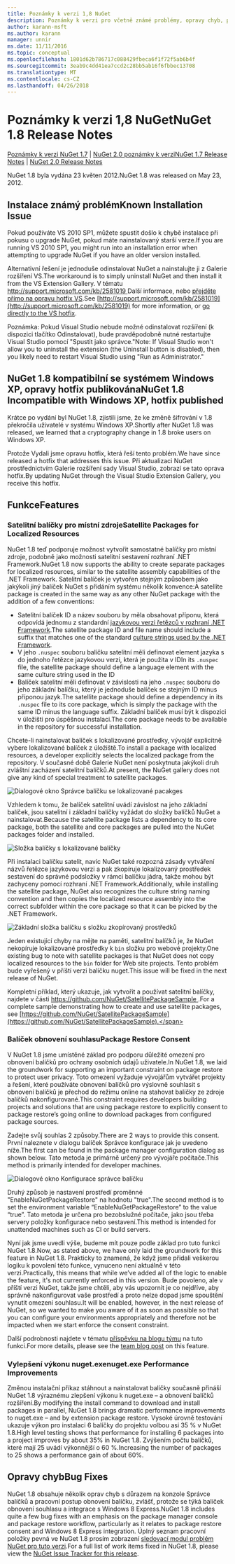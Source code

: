 ```yaml
---
title: Poznámky k verzi 1,8 NuGet
description: Poznámky k verzi pro včetně známé problémy, opravy chyb, přidaných funkcí a chcete 1.8 NuGet.
author: karann-msft
ms.author: karann
manager: unnir
ms.date: 11/11/2016
ms.topic: conceptual
ms.openlocfilehash: 1801d62b786717c088429fbeca6f1f72f5ab6b4f
ms.sourcegitcommit: 3eab9c4dd41ea7ccd2c28bb5ab16f6fbbec13708
ms.translationtype: MT
ms.contentlocale: cs-CZ
ms.lasthandoff: 04/26/2018
---
```

# <a name="nuget-18-release-notes"></a><span data-ttu-id="cc8d6-103">Poznámky k verzi 1,8 NuGet</span><span class="sxs-lookup"><span data-stu-id="cc8d6-103">NuGet 1.8 Release Notes</span></span>

<span data-ttu-id="cc8d6-104">[Poznámky k verzi NuGet 1.7](../release-notes/nuget-1.7.md) | [NuGet 2.0 poznámky k verzi](../release-notes/nuget-2.0.md)</span><span class="sxs-lookup"><span data-stu-id="cc8d6-104">[NuGet 1.7 Release Notes](../release-notes/nuget-1.7.md) | [NuGet 2.0 Release Notes](../release-notes/nuget-2.0.md)</span></span>

<span data-ttu-id="cc8d6-105">NuGet 1.8 byla vydána 23 květen 2012.</span><span class="sxs-lookup"><span data-stu-id="cc8d6-105">NuGet 1.8 was released on May 23, 2012.</span></span>

## <a name="known-installation-issue"></a><span data-ttu-id="cc8d6-106">Instalace známý problém</span><span class="sxs-lookup"><span data-stu-id="cc8d6-106">Known Installation Issue</span></span>
<span data-ttu-id="cc8d6-107">Pokud používáte VS 2010 SP1, můžete spustit došlo k chybě instalace při pokusu o upgrade NuGet, pokud máte nainstalovaný starší verze.</span><span class="sxs-lookup"><span data-stu-id="cc8d6-107">If you are running VS 2010 SP1, you might run into an installation error when attempting to upgrade NuGet if you have an older version installed.</span></span>

<span data-ttu-id="cc8d6-108">Alternativní řešení je jednoduše odinstalovat NuGet a nainstalujte ji z Galerie rozšíření VS.</span><span class="sxs-lookup"><span data-stu-id="cc8d6-108">The workaround is to simply uninstall NuGet and then install it from the VS Extension Gallery.</span></span>  <span data-ttu-id="cc8d6-109">V tématu [ http://support.microsoft.com/kb/2581019 ](http://support.microsoft.com/kb/2581019) Další informace, nebo [přejděte přímo na opravu hotfix VS](http://bit.ly/vsixcertfix).</span><span class="sxs-lookup"><span data-stu-id="cc8d6-109">See [http://support.microsoft.com/kb/2581019](http://support.microsoft.com/kb/2581019) for more information, or [go directly to the VS hotfix](http://bit.ly/vsixcertfix).</span></span>

<span data-ttu-id="cc8d6-110">Poznámka: Pokud Visual Studio nebude možné odinstalovat rozšíření (k dispozici tlačítko Odinstalovat), bude pravděpodobně nutné restartujte Visual Studio pomocí "Spustit jako správce."</span><span class="sxs-lookup"><span data-stu-id="cc8d6-110">Note: If Visual Studio won't allow you to uninstall the extension (the Uninstall button is disabled), then you likely need to restart Visual Studio using "Run as Administrator."</span></span>

## <a name="nuget-18-incompatible-with-windows-xp-hotfix-published"></a><span data-ttu-id="cc8d6-111">NuGet 1.8 kompatibilní se systémem Windows XP, opravy hotfix publikována</span><span class="sxs-lookup"><span data-stu-id="cc8d6-111">NuGet 1.8 Incompatible with Windows XP, hotfix published</span></span>

<span data-ttu-id="cc8d6-112">Krátce po vydání byl NuGet 1.8, zjistili jsme, že ke změně šifrování v 1.8 překročila uživatelé v systému Windows XP.</span><span class="sxs-lookup"><span data-stu-id="cc8d6-112">Shortly after NuGet 1.8 was released, we learned that a cryptography change in 1.8 broke users on Windows XP.</span></span>

<span data-ttu-id="cc8d6-113">Protože Vydali jsme opravu hotfix, která řeší tento problém.</span><span class="sxs-lookup"><span data-stu-id="cc8d6-113">We have since released a hotfix that addresses this issue.</span></span>  <span data-ttu-id="cc8d6-114">Při aktualizaci NuGet prostřednictvím Galerie rozšíření sady Visual Studio, zobrazí se tato oprava hotfix.</span><span class="sxs-lookup"><span data-stu-id="cc8d6-114">By updating NuGet through the Visual Studio Extension Gallery, you receive this hotfix.</span></span>

## <a name="features"></a><span data-ttu-id="cc8d6-115">Funkce</span><span class="sxs-lookup"><span data-stu-id="cc8d6-115">Features</span></span>

### <a name="satellite-packages-for-localized-resources"></a><span data-ttu-id="cc8d6-116">Satelitní balíčky pro místní zdroje</span><span class="sxs-lookup"><span data-stu-id="cc8d6-116">Satellite Packages for Localized Resources</span></span>
<span data-ttu-id="cc8d6-117">NuGet 1.8 teď podporuje možnost vytvořit samostatné balíčky pro místní zdroje, podobně jako možnosti satelitní sestavení rozhraní .NET Framework.</span><span class="sxs-lookup"><span data-stu-id="cc8d6-117">NuGet 1.8 now supports the ability to create separate packages for localized resources, similar to the satellite assembly capabilities of the .NET Framework.</span></span>  <span data-ttu-id="cc8d6-118">Satelitní balíček je vytvořen stejným způsobem jako jakýkoli jiný balíček NuGet s přidáním systému několik konvence:</span><span class="sxs-lookup"><span data-stu-id="cc8d6-118">A satellite package is created in the same way as any other NuGet package with the addition of a few conventions:</span></span>

* <span data-ttu-id="cc8d6-119">Satelitní balíček ID a název souboru by měla obsahovat příponu, která odpovídá jednomu z standardní [jazykovou verzi řetězců v rozhraní .NET Framework](http://msdn.microsoft.com/goglobal/bb896001.aspx).</span><span class="sxs-lookup"><span data-stu-id="cc8d6-119">The satellite package ID and file name should include a suffix that matches one of the standard [culture strings used by the .NET Framework](http://msdn.microsoft.com/goglobal/bb896001.aspx).</span></span>
* <span data-ttu-id="cc8d6-120">V jeho `.nuspec` souboru balíčku satelitní měli definovat element jazyka s do jednoho řetězce jazykovou verzi, která je použita v ID</span><span class="sxs-lookup"><span data-stu-id="cc8d6-120">In its `.nuspec` file, the satellite package should define a language element with the same culture string used in the ID</span></span>
* <span data-ttu-id="cc8d6-121">Balíček satelitní měli definovat v závislosti na jeho `.nuspec` souboru do jeho základní balíčku, který je jednoduše balíček se stejným ID minus příponou jazyk.</span><span class="sxs-lookup"><span data-stu-id="cc8d6-121">The satellite package should define a dependency in its `.nuspec` file to its core package, which is simply the package with the same ID minus the language suffix.</span></span>  <span data-ttu-id="cc8d6-122">Základní balíček musí být k dispozici v úložišti pro úspěšnou instalaci.</span><span class="sxs-lookup"><span data-stu-id="cc8d6-122">The core package needs to be available in the repository for successful installation.</span></span>

<span data-ttu-id="cc8d6-123">Chcete-li nainstalovat balíček s lokalizované prostředky, vývojář explicitně vybere lokalizované balíček z úložiště.</span><span class="sxs-lookup"><span data-stu-id="cc8d6-123">To install a package with localized resources, a developer explicitly selects the localized package from the repository.</span></span> <span data-ttu-id="cc8d6-124">V současné době Galerie NuGet není poskytnuta jakýkoli druh zvláštní zacházení satelitní balíčků.</span><span class="sxs-lookup"><span data-stu-id="cc8d6-124">At present, the NuGet gallery does not give any kind of special treatment to satellite packages.</span></span>

![Dialogové okno Správce balíčku se lokalizované pacakges](./media/dlg-w-loc-packs.png)

<span data-ttu-id="cc8d6-126">Vzhledem k tomu, že balíček satelitní uvádí závislost na jeho základní balíček, jsou satelitní i základní balíčky vyžádat do složky balíčků NuGet a nainstalovat.</span><span class="sxs-lookup"><span data-stu-id="cc8d6-126">Because the satellite package lists a dependency to its core package, both the satellite and core packages are pulled into the NuGet packages folder and installed.</span></span>

![Složka balíčky s lokalizované balíčky](./media/fldr-loc-packs.png)

<span data-ttu-id="cc8d6-128">Při instalaci balíčku satelit, navíc NuGet také rozpozná zásady vytváření názvů řetězce jazykovou verzi a pak zkopíruje lokalizovaný prostředek sestavení do správné podsložky v rámci balíčku jádra, takže mohou být zachyceny pomocí rozhraní .NET Framework.</span><span class="sxs-lookup"><span data-stu-id="cc8d6-128">Additionally, while installing the satellite package, NuGet also recognizes the culture string naming convention and then copies the localized resource assembly into the correct subfolder within the core package so that it can be picked by the .NET Framework.</span></span>

![Základní složka balíčku s složku zkopírovaný prostředků](./media/fldr-copied-loc.png)

<span data-ttu-id="cc8d6-130">Jeden existující chyby na mějte na paměti, satelitní balíčků je, že NuGet nekopíruje lokalizované prostředky k `bin` složku pro webové projekty.</span><span class="sxs-lookup"><span data-stu-id="cc8d6-130">One existing bug to note with satellite packages is that NuGet does not copy localized resources to the `bin` folder for Web site projects.</span></span>  <span data-ttu-id="cc8d6-131">Tento problém bude vyřešený v příští verzi balíčku nuget.</span><span class="sxs-lookup"><span data-stu-id="cc8d6-131">This issue will be fixed in the next release of NuGet.</span></span>

<span data-ttu-id="cc8d6-132">Kompletní příklad, který ukazuje, jak vytvořit a používat satelitní balíčky, najdete v části [ https://github.com/NuGet/SatellitePackageSample ](https://github.com/NuGet/SatellitePackageSample).</span><span class="sxs-lookup"><span data-stu-id="cc8d6-132">For a complete sample demonstrating how to create and use satellite packages, see [https://github.com/NuGet/SatellitePackageSample](https://github.com/NuGet/SatellitePackageSample).</span></span>

### <a name="package-restore-consent"></a><span data-ttu-id="cc8d6-133">Balíček obnovení souhlasu</span><span class="sxs-lookup"><span data-stu-id="cc8d6-133">Package Restore Consent</span></span>
<span data-ttu-id="cc8d6-134">V NuGet 1.8 jsme umístěné základ pro podporu důležité omezení pro obnovení balíčků pro ochrany osobních údajů uživatele.</span><span class="sxs-lookup"><span data-stu-id="cc8d6-134">In NuGet 1.8, we laid the groundwork for supporting an important constraint on package restore to protect user privacy.</span></span> <span data-ttu-id="cc8d6-135">Toto omezení vyžaduje vývojářům vytvářet projekty a řešení, které používáte obnovení balíčků pro výslovně souhlasit s obnovení balíčků je přechod do režimu online na stahovat balíčky ze zdroje balíčků nakonfigurované.</span><span class="sxs-lookup"><span data-stu-id="cc8d6-135">This constraint requires developers building projects and solutions that are using package restore to explicitly consent to package restore’s going online to download packages from configured package sources.</span></span>

<span data-ttu-id="cc8d6-136">Zadejte svůj souhlas 2 způsoby.</span><span class="sxs-lookup"><span data-stu-id="cc8d6-136">There are 2 ways to provide this consent.</span></span> <span data-ttu-id="cc8d6-137">První naleznete v dialogu balíček Správce konfigurace jak je uvedeno níže.</span><span class="sxs-lookup"><span data-stu-id="cc8d6-137">The first can be found in the package manager configuration dialog as shown below.</span></span>  <span data-ttu-id="cc8d6-138">Tato metoda je primárně určený pro vývojáře počítače.</span><span class="sxs-lookup"><span data-stu-id="cc8d6-138">This method is primarily intended for developer machines.</span></span>

![Dialogové okno Konfigurace správce balíčku](./media/pr-consent-configdlg.png)

<span data-ttu-id="cc8d6-140">Druhý způsob je nastavení prostředí proměnné "EnableNuGetPackageRestore" na hodnotu "true".</span><span class="sxs-lookup"><span data-stu-id="cc8d6-140">The second method is to set the environment variable “EnableNuGetPackageRestore” to the value “true”.</span></span>  <span data-ttu-id="cc8d6-141">Tato metoda je určena pro bezobslužné počítače, jako jsou třeba servery položky konfigurace nebo sestavení.</span><span class="sxs-lookup"><span data-stu-id="cc8d6-141">This method is intended for unattended machines such as CI or build servers.</span></span>

<span data-ttu-id="cc8d6-142">Nyní jak jsme uvedli výše, budeme mít pouze podle základ pro tuto funkci NuGet 1.8.</span><span class="sxs-lookup"><span data-stu-id="cc8d6-142">Now, as stated above, we have only laid the groundwork for this feature in NuGet 1.8.</span></span>  <span data-ttu-id="cc8d6-143">Prakticky to znamená, že když jsme přidali veškerou logiku k povolení této funkce, vynuceno není aktuálně v této verzi.</span><span class="sxs-lookup"><span data-stu-id="cc8d6-143">Practically, this means that while we’ve added all of the logic to enable the feature, it's not currently enforced in this version.</span></span> <span data-ttu-id="cc8d6-144">Bude povoleno, ale v příští verzi NuGet, takže jsme chtěli, aby vás upozornit je co nejdříve, aby správně nakonfigurovat vaše prostředí a proto nelze dopad jsme spouštění vynutit omezení souhlasu.</span><span class="sxs-lookup"><span data-stu-id="cc8d6-144">It will be enabled, however, in the next release of NuGet, so we wanted to make you aware of it as soon as possible so that you can configure your environments appropriately and therefore not be impacted when we start enforce the consent constraint.</span></span>

<span data-ttu-id="cc8d6-145">Další podrobnosti najdete v tématu [příspěvku na blogu týmu](http://blog.nuget.org/20120518/package-restore-and-consent.html) na tuto funkci.</span><span class="sxs-lookup"><span data-stu-id="cc8d6-145">For more details, please see the [team blog post](http://blog.nuget.org/20120518/package-restore-and-consent.html) on this feature.</span></span>

### <a name="nugetexe-performance-improvements"></a><span data-ttu-id="cc8d6-146">Vylepšení výkonu nuget.exe</span><span class="sxs-lookup"><span data-stu-id="cc8d6-146">nuget.exe Performance Improvements</span></span>
<span data-ttu-id="cc8d6-147">Změnou instalační příkaz stáhnout a nainstalovat balíčky současně přináší NuGet 1.8 výraznému zlepšení výkonu k nuget.exe – a obnovení balíčků rozšíření.</span><span class="sxs-lookup"><span data-stu-id="cc8d6-147">By modifying the install command to download and install packages in parallel, NuGet 1.8 brings dramatic performance improvements to nuget.exe – and by extension package restore.</span></span>  <span data-ttu-id="cc8d6-148">Vysoké úrovně testování ukazuje výkon pro instalaci 6 balíčky do projektu volbou asi 35 % v NuGet 1.8.</span><span class="sxs-lookup"><span data-stu-id="cc8d6-148">High level testing shows that performance for installing 6 packages into a project improves by about 35% in NuGet 1.8.</span></span>  <span data-ttu-id="cc8d6-149">Zvýšením počtu balíčků, které mají 25 uvádí výkonnější o 60 %.</span><span class="sxs-lookup"><span data-stu-id="cc8d6-149">Increasing the number of packages to 25 shows a performance gain of about 60%.</span></span>

## <a name="bug-fixes"></a><span data-ttu-id="cc8d6-150">Opravy chyb</span><span class="sxs-lookup"><span data-stu-id="cc8d6-150">Bug Fixes</span></span>
<span data-ttu-id="cc8d6-151">NuGet 1.8 obsahuje několik oprav chyb s důrazem na konzole Správce balíčků a pracovní postup obnovení balíčku, zvlášť, protože se týká balíček obnovení souhlasu a integrace s Windows 8 Express.</span><span class="sxs-lookup"><span data-stu-id="cc8d6-151">NuGet 1.8 includes quite a few bug fixes with an emphasis on the package manager console and package restore workflow, particularly as it relates to package restore consent and Windows 8 Express integration.</span></span>
<span data-ttu-id="cc8d6-152">Úplný seznam pracovní položky pevná ve NuGet 1.8 prosím zobrazení [sledovací modul problém NuGet pro tuto verzi](http://nuget.codeplex.com/workitem/list/advanced?keyword=&status=Closed&type=All&priority=All&release=NuGet%201.8&assignedTo=All&component=All&sortField=Votes&sortDirection=Descending&page=0).</span><span class="sxs-lookup"><span data-stu-id="cc8d6-152">For a full list of work items fixed in NuGet 1.8, please view the [NuGet Issue Tracker for this release](http://nuget.codeplex.com/workitem/list/advanced?keyword=&status=Closed&type=All&priority=All&release=NuGet%201.8&assignedTo=All&component=All&sortField=Votes&sortDirection=Descending&page=0).</span></span>
